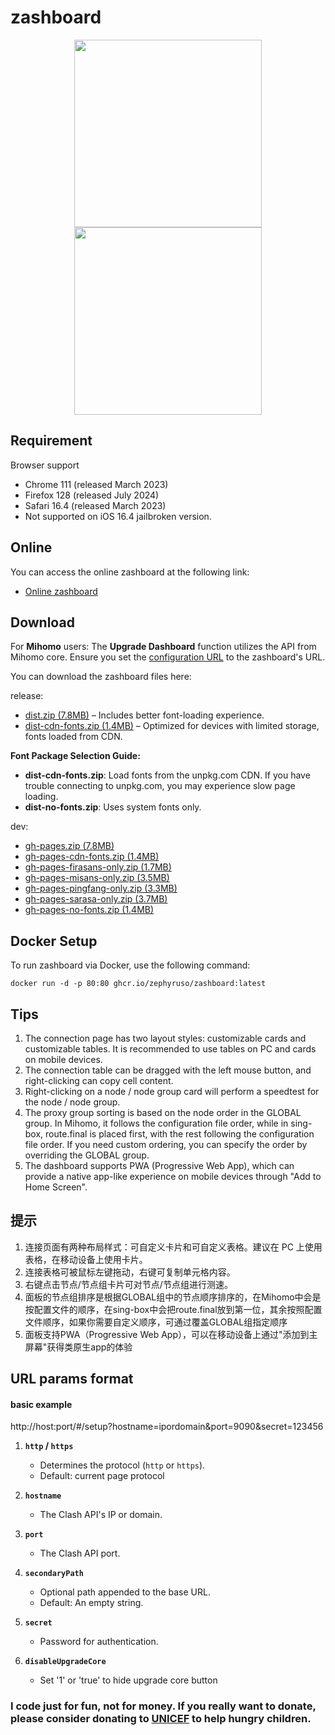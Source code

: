 # zashboard

<p align="center">
  <img src="./readme/pc.png" height="300">
  <img src="./readme/mobile.png" height="300">
</p>

## **Requirement**

Browser support

- Chrome 111 (released March 2023)
- Firefox 128 (released July 2024)
- Safari 16.4 (released March 2023)
- Not supported on iOS 16.4 jailbroken version.

## **Online**

You can access the online zashboard at the following link:

- [Online zashboard](http://board.zash.run.place)

## **Download**

For **Mihomo** users:
The **Upgrade Dashboard** function utilizes the API from Mihomo core. Ensure you set the [configuration URL](https://wiki.metacubex.one/config/general/#_9) to the zashboard's URL.

You can download the zashboard files here:

release:

- [dist.zip (7.8MB)](https://github.com/Zephyruso/zashboard/releases/latest/download/dist.zip) – Includes better font-loading experience.
- [dist-cdn-fonts.zip (1.4MB)](https://github.com/Zephyruso/zashboard/releases/latest/download/dist-cdn-fonts.zip) – Optimized for devices with limited storage, fonts loaded from CDN.
<!-- - [dist-firasans-only.zip (1.7MB)](https://github.com/Zephyruso/zashboard/releases/latest/download/dist-firasans-only.zip) – Only with FiraSans Font
- [dist-misans-only.zip (3.5MB)](https://github.com/Zephyruso/zashboard/releases/latest/download/dist-misans-only.zip) – Only with MiSans Font
- [dist-pingfang-only.zip (3.3MB)](https://github.com/Zephyruso/zashboard/releases/latest/download/dist-pingfang-only.zip) – Only with PingFang Font
- [dist-sarasa-only.zip (3.7MB)](https://github.com/Zephyruso/zashboard/releases/latest/download/dist-sarasa-only.zip) – Only with Sarasa Font
- [dist-no-fonts.zip (1.4MB)](https://github.com/Zephyruso/zashboard/releases/latest/download/dist-no-fonts.zip) – No fonts included, uses system fonts only. -->

**Font Package Selection Guide:**

- **dist-cdn-fonts.zip**: Load fonts from the unpkg.com CDN. If you have trouble connecting to unpkg.com, you may experience slow page loading.
- **dist-no-fonts.zip**: Uses system fonts only.

dev:

- [gh-pages.zip (7.8MB)](https://github.com/Zephyruso/zashboard/archive/refs/heads/gh-pages.zip)
- [gh-pages-cdn-fonts.zip (1.4MB)](https://github.com/Zephyruso/zashboard/archive/refs/heads/gh-pages-cdn-fonts.zip)
- [gh-pages-firasans-only.zip (1.7MB)](https://github.com/Zephyruso/zashboard/archive/refs/heads/gh-pages-firasans-only.zip)
- [gh-pages-misans-only.zip (3.5MB)](https://github.com/Zephyruso/zashboard/archive/refs/heads/gh-pages-misans-only.zip)
- [gh-pages-pingfang-only.zip (3.3MB)](https://github.com/Zephyruso/zashboard/archive/refs/heads/gh-pages-pingfang-only.zip)
- [gh-pages-sarasa-only.zip (3.7MB)](https://github.com/Zephyruso/zashboard/archive/refs/heads/gh-pages-sarasa-only.zip)
- [gh-pages-no-fonts.zip (1.4MB)](https://github.com/Zephyruso/zashboard/archive/refs/heads/gh-pages-no-fonts.zip)

## **Docker Setup**

To run zashboard via Docker, use the following command:

```
docker run -d -p 80:80 ghcr.io/zephyruso/zashboard:latest
```

## Tips

1. The connection page has two layout styles: customizable cards and customizable tables. It is recommended to use tables on PC and cards on mobile devices.
2. The connection table can be dragged with the left mouse button, and right-clicking can copy cell content.
3. Right-clicking on a node / node group card will perform a speedtest for the node / node group.
4. The proxy group sorting is based on the node order in the GLOBAL group. In Mihomo, it follows the configuration file order, while in sing-box, route.final is placed first, with the rest following the configuration file order. If you need custom ordering, you can specify the order by overriding the GLOBAL group.
5. The dashboard supports PWA (Progressive Web App), which can provide a native app-like experience on mobile devices through "Add to Home Screen".

## 提示

1. 连接页面有两种布局样式：可自定义卡片和可自定义表格。建议在 PC 上使用表格，在移动设备上使用卡片。
2. 连接表格可被鼠标左键拖动，右键可复制单元格内容。
3. 右键点击节点/节点组卡片可对节点/节点组进行测速。
4. 面板的节点组排序是根据GLOBAL组中的节点顺序排序的，在Mihomo中会是按配置文件的顺序，在sing-box中会把route.final放到第一位，其余按照配置文件顺序，如果你需要自定义顺序，可通过覆盖GLOBAL组指定顺序
5. 面板支持PWA（Progressive Web App），可以在移动设备上通过"添加到主屏幕"获得类原生app的体验

## URL params format

#### basic example

http://host:port/#/setup?hostname=ipordomain&port=9090&secret=123456

1. **`http` / `https`**

   - Determines the protocol (`http` or `https`).
   - Default: current page protocol

2. **`hostname`**

   - The Clash API's IP or domain.

3. **`port`**

   - The Clash API port.

4. **`secondaryPath`**

   - Optional path appended to the base URL.
   - Default: An empty string.

5. **`secret`**

   - Password for authentication.

6. **`disableUpgradeCore`**
   - Set '1' or 'true' to hide upgrade core button

### I code just for fun, not for money. If you really want to donate, please consider donating to [UNICEF](https://www.unicef.org/) to help hungry children.
